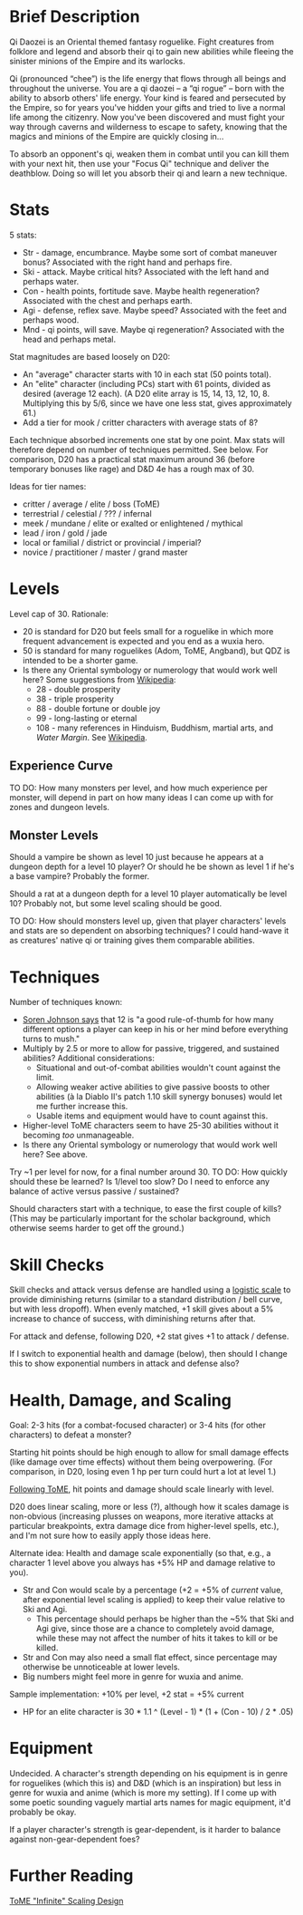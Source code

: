 Brief Description
=================

Qi Daozei is an Oriental themed fantasy roguelike.  Fight creatures from folklore and legend and absorb their qi to gain new abilities while fleeing the sinister minions of the Empire and its warlocks.

Qi (pronounced “chee”) is the life energy that flows through all beings and throughout the universe. You are a qi daozei – a “qi rogue” – born with the ability to absorb others' life energy. Your kind is feared and persecuted by the Empire, so for years you've hidden your gifts and tried to live a normal life among the citizenry. Now you've been discovered and must fight your way through caverns and wilderness to escape to safety, knowing that the magics and minions of the Empire are quickly closing in...

To absorb an opponent's qi, weaken them in combat until you can kill them with your next hit, then use your "Focus Qi" technique and deliver the deathblow. Doing so will let you absorb their qi and learn a new technique.

Stats 
=====

5 stats:

* Str - damage, encumbrance.  Maybe some sort of combat maneuver bonus?  Associated with the right hand and perhaps fire.
* Ski - attack.  Maybe critical hits?  Associated with the left hand and perhaps water.
* Con - health points, fortitude save.  Maybe health regeneration?  Associated with the chest and perhaps earth.
* Agi - defense, reflex save.  Maybe speed?  Associated with the feet and perhaps wood.
* Mnd - qi points, will save.  Maybe qi regeneration?  Associated with the head and perhaps metal.

Stat magnitudes are based loosely on D20:

* An "average" character starts with 10 in each stat (50 points total).
* An "elite" character (including PCs) start with 61 points, divided as desired (average 12 each).  (A D20 elite array is 15, 14, 13, 12, 10, 8.  Multiplying this by 5/6, since we have one less stat, gives approximately 61.)
* Add a tier for mook / critter characters with average stats of 8?

Each technique absorbed increments one stat by one point. Max stats will therefore depend on number of techniques permitted.  See below.  For comparison, D20 has a practical stat maximum around 36 (before temporary bonuses like rage) and D&D 4e has a rough max of 30.

Ideas for tier names:

* critter / average / elite / boss (ToME)
* terrestrial / celestial / ??? / infernal
* meek / mundane / elite or exalted or enlightened / mythical
* lead / iron / gold / jade
* local or familial / district or provincial / imperial?
* novice / practitioner / master / grand master

Levels
======

Level cap of 30.  Rationale:

* 20 is standard for D20 but feels small for a roguelike in which more frequent advancement is expected and you end as a wuxia hero.
* 50 is standard for many roguelikes (Adom, ToME, Angband), but QDZ is intended to be a shorter game.
* Is there any Oriental symbology or numerology that would work well here?  Some suggestions from [Wikipedia](http://en.wikipedia.org/wiki/Numbers_in_Chinese_culture):
    * 28 - double prosperity
    * 38 - triple prosperity
    * 88 - double fortune or double joy
    * 99 - long-lasting or eternal
    * 108 - many references in Hinduism, Buddhism, martial arts, and _Water Margin_.  See [Wikipedia](http://en.wikipedia.org/wiki/108_%28number%29).

Experience Curve
----------------

TO DO: How many monsters per level, and how much experience per monster, will depend in part on how many ideas I can come up with for zones and dungeon levels.

Monster Levels
--------------

Should a vampire be shown as level 10 just because he appears at a dungeon depth for a level 10 player? Or should he be shown as level 1 if he's a base vampire?  Probably the former.

Should a rat at a dungeon depth for a level 10 player automatically be level 10?  Probably not, but some level scaling should be good.

TO DO: How should monsters level up, given that player characters' levels and stats are so dependent on absorbing techniques?  I could hand-wave it as creatures' native qi or training gives them comparable abilities.

Techniques
==========

Number of techniques known:

* [Soren Johnson says](http://gamasutra.com/view/news/193428/Seven_Deadly_Sins_of_strategy_game_design.php) that 12 is "a good rule-of-thumb for how many different options a player can keep in his or her mind before everything turns to mush."
* Multiply by 2.5 or more to allow for passive, triggered, and sustained abilities?  Additional considerations:
    * Situational and out-of-combat abilities wouldn't count against the limit.
    * Allowing weaker active abilities to give passive boosts to other abilities (à la Diablo II's patch 1.10 skill synergy bonuses) would let me further increase this.
    * Usable items and equipment would have to count against this.
* Higher-level ToME characters seem to have 25-30 abilities without it becoming *too* unmanageable.
* Is there any Oriental symbology or numerology that would work well here?  See above.

Try ~1 per level for now, for a final number around 30. TO DO: How quickly should these be learned? Is 1/level too slow? Do I need to enforce any balance of active versus passive / sustained?

Should characters start with a technique, to ease the first couple of kills?  (This may be particularly important for the scholar background, which otherwise seems harder to get off the ground.)

Skill Checks
============

Skill checks and attack versus defense are handled using a [logistic scale](http://en.wikipedia.org/wiki/Logistic_distribution) to provide diminishing returns (similar to a standard distribution / bell curve, but with less dropoff).  When evenly matched, +1 skill gives about a 5% increase to chance of success, with diminishing returns after that.

For attack and defense, following D20, +2 stat gives +1 to attack / defense.

If I switch to exponential health and damage (below), then should I change this to show exponential numbers in attack and defense also?

Health, Damage, and Scaling
===========================

Goal: 2-3 hits (for a combat-focused character) or 3-4 hits (for other characters) to defeat a monster?

Starting hit points should be high enough to allow for small damage effects (like damage over time effects) without them being overpowering.  (For comparison, in D20, losing even 1 hp per turn could hurt a lot at level 1.)

[Following ToME](http://forums.te4.org/viewtopic.php?f=36&t=38632), hit points and damage should scale linearly with level.

D20 does linear scaling, more or less (?), although how it scales damage is non-obvious (increasing plusses on weapons, more iterative attacks at particular breakpoints, extra damage dice from higher-level spells, etc.), and I'm not sure how to easily apply those ideas here.

Alternate idea: Health and damage scale exponentially (so that, e.g., a character 1 level above you always has +5% HP and damage relative to you).

* Str and Con would scale by a percentage (+2 = +5% of _current_ value, after exponential level scaling is applied) to keep their value relative to Ski and Agi.
    * This percentage should perhaps be higher than the ~5% that Ski and Agi give, since those are a chance to completely avoid damage, while these may not affect the number of hits it takes to kill or be killed.
* Str and Con may also need a small flat effect, since percentage may otherwise be unnoticeable at lower levels.
* Big numbers might feel more in genre for wuxia and anime.

Sample implementation: +10% per level, +2 stat = +5% current
* HP for an elite character is 30 * 1.1 ^ (Level - 1) * (1 + (Con - 10) / 2 * .05)

Equipment
=========

Undecided.  A character's strength depending on his equipment is in genre for roguelikes (which this is) and D&D (which is an inspiration) but less in genre for wuxia and anime (which is more my setting).  If I come up with some poetic sounding vaguely martial arts names for magic equipment, it'd probably be okay.

If a player character's strength is gear-dependent, is it harder to balance against non-gear-dependent foes?

Further Reading
===============

[ToME "Infinite" Scaling Design](http://forums.te4.org/viewtopic.php?f=36&t=38632)

